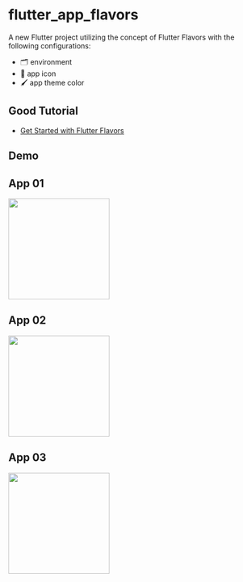 # flutter_app_flavors

A new Flutter project utilizing the concept of Flutter Flavors with the following configurations:
 - 🗂 environment
 - 📮 app icon
 - 🖌 app theme color

## Good Tutorial
- [Get Started with Flutter Flavors](https://flutterguide.com/flutter-flavor-separating-build-environments-in-flutter-apps/)

## Demo

## App 01
<img src=https://user-images.githubusercontent.com/49707515/156597100-15f36c89-4c88-4bd3-ad61-2672d9eacae0.png width ="200">

## App 02
<img src=https://user-images.githubusercontent.com/49707515/156597347-abd6850f-3e07-4f2e-a9d7-df5d53ec34ed.png width ="200">

## App 03
<img src=https://user-images.githubusercontent.com/49707515/156597577-cff3f960-0786-4e63-b148-26abfc244d17.png width ="200">

